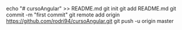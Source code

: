 echo "# cursoAngular" >> README.md
git init
git add README.md
git commit -m "first commit"
git remote add origin https://github.com/rodri94/cursoAngular.git
git push -u origin master
